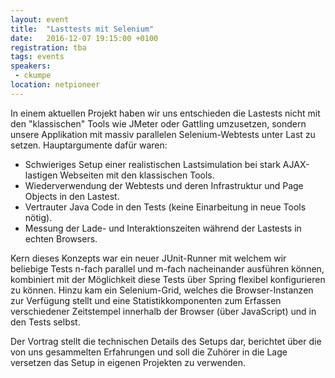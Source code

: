 ```yaml
---
layout: event
title:  "Lasttests mit Selenium"
date:   2016-12-07 19:15:00 +0100
registration: tba
tags: events
speakers: 
 - ckumpe
location: netpioneer 
---
```

 
In einem aktuellen Projekt haben wir uns entschieden die Lastests nicht mit den "klassischen" Tools wie JMeter oder Gattling umzusetzen, sondern unsere Applikation mit massiv parallelen Selenium-Webtests unter Last zu setzen. Hauptargumente dafür waren:

- Schwieriges Setup einer realistischen Lastsimulation bei stark AJAX-lastigen Webseiten mit den klassischen Tools.
- Wiederverwendung der Webtests und deren Infrastruktur und Page Objects in den Lastest.
- Vertrauter Java Code in den Tests (keine Einarbeitung in neue Tools nötig).
- Messung der Lade- und Interaktionszeiten während der Lastests in echten Browsers.

Kern dieses Konzepts war ein neuer JUnit-Runner mit welchem wir beliebige Tests n-fach parallel und m-fach nacheinander ausführen können, kombiniert mit der Möglichkeit diese Tests über Spring flexibel konfigurieren zu können. Hinzu kam ein Selenium-Grid, welches die Browser-Instanzen zur Verfügung stellt und eine Statistikkomponenten zum Erfassen verschiedener Zeitstempel innerhalb der Browser (über JavaScript) und in den Tests selbst.

Der Vortrag stellt die technischen Details des Setups dar, berichtet über die von uns gesammelten Erfahrungen und soll die Zuhörer in die Lage versetzen das Setup in eigenen Projekten zu verwenden.